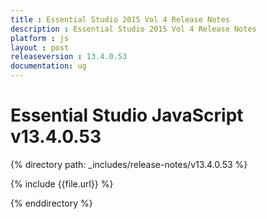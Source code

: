 ```yaml
---
title : Essential Studio 2015 Vol 4 Release Notes
description : Essential Studio 2015 Vol 4 Release Notes
platform : js
layout : post
releaseversion : 13.4.0.53
documentation: ug
---
```


# Essential Studio JavaScript v13.4.0.53

{% directory path: _includes/release-notes/v13.4.0.53 %}


{% include {{file.url}} %}

{% enddirectory %}